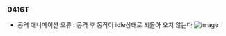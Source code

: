 ### 0416T  

- 공격 애니메이션 오류 : 공격 후 동작이 idle상태로 되돌아 오지 않는다
![image](https://github.com/s8st/20240320FinalProject/assets/153998744/e39ebdbf-4742-4d3b-be23-8973c05f01a0)
